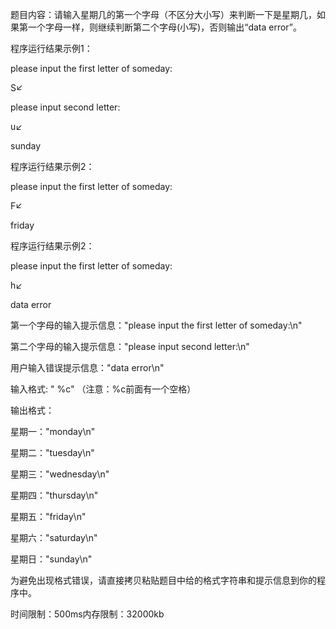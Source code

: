 题目内容：请输入星期几的第一个字母（不区分大小写）来判断一下是星期几，如果第一个字母一样，则继续判断第二个字母(小写)，否则输出“data error”。

程序运行结果示例1：


please input the first letter of someday:

S↙

please input second letter:

u↙

sunday

程序运行结果示例2：



please input the first letter of someday:

F↙

friday

程序运行结果示例2：


please input the first letter of someday:

h↙

data error



第一个字母的输入提示信息："please input the first letter of someday:\n"

第二个字母的输入提示信息："please input second letter:\n"

用户输入错误提示信息："data error\n"

输入格式: " %c" （注意：%c前面有一个空格）

输出格式：

星期一："monday\n"

星期二："tuesday\n"

星期三："wednesday\n"

星期四："thursday\n"

星期五："friday\n"

星期六："saturday\n"

星期日："sunday\n"

为避免出现格式错误，请直接拷贝粘贴题目中给的格式字符串和提示信息到你的程序中。

时间限制：500ms内存限制：32000kb
